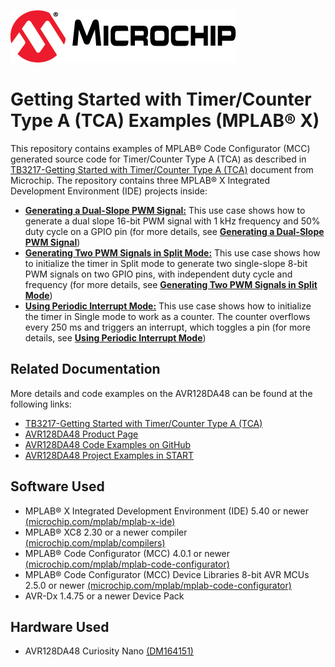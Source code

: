 [![MCHP](images/microchip.png)](https://www.microchip.com)

# Getting Started with Timer/Counter Type A (TCA) Examples (MPLAB® X)

This repository contains examples of MPLAB® Code Configurator (MCC) generated source code for Timer/Counter Type A (TCA) as described in [TB3217-Getting Started with Timer/Counter Type A (TCA)](http://ww1.microchip.com/downloads/en/Appnotes/TB3217-Getting-Started-with-TCA-90003217A.pdf) document from Microchip. The repository contains three MPLAB® X Integrated Development Environment (IDE) projects inside:

* [<strong>Generating a Dual-Slope PWM Signal:</strong>](Generating_a_Dual-slope_PWM_Signal) This use case shows how to generate a dual slope 16-bit PWM signal with 1 kHz frequency and 50% duty cycle on a GPIO pin (for more details, see [<strong>Generating a Dual-Slope PWM Signal</strong>](Generating_a_Dual-slope_PWM_Signal))
* [<strong>Generating Two PWM Signals in Split Mode:</strong>](Generating_Two_PWM_Signals_in_Split_Mode) This use case shows how to initialize the timer in Split mode to generate two single-slope 8-bit PWM signals on two GPIO pins, with independent duty cycle and frequency (for more details, see [<strong>Generating Two PWM Signals in Split Mode</strong>](Generating_Two_PWM_Signals_in_Split_Mode))
* [<strong>Using Periodic Interrupt Mode:</strong>](Using_Periodic_Interrupt_Mode) This use case shows how to initialize the timer in Single mode to work as a counter. The counter overflows every 250 ms and triggers an interrupt, which toggles a pin (for more details, see [<strong>Using Periodic Interrupt Mode</strong>](Using_Periodic_Interrupt_Mode))

## Related Documentation
More details and code examples on the AVR128DA48 can be found at the following links:
- [TB3217-Getting Started with Timer/Counter Type A (TCA)](http://ww1.microchip.com/downloads/en/Appnotes/TB3217-Getting-Started-with-TCA-90003217A.pdf)
- [AVR128DA48 Product Page](https://www.microchip.com/wwwproducts/en/AVR128DA28)
- [AVR128DA48 Code Examples on GitHub](https://github.com/microchip-pic-avr-examples?q=avr128da48)
- [AVR128DA48 Project Examples in START](https://start.atmel.com/#examples/AVR128DA48CuriosityNano)


## Software Used
- MPLAB® X Integrated Development Environment (IDE) 5.40 or newer [(microchip.com/mplab/mplab-x-ide)](http://www.microchip.com/mplab/mplab-x-ide)
- MPLAB® XC8 2.30 or a newer compiler [(microchip.com/mplab/compilers)](http://www.microchip.com/mplab/compilers)
- MPLAB® Code Configurator (MCC) 4.0.1 or newer [(microchip.com/mplab/mplab-code-configurator)](https://www.microchip.com/mplab/mplab-code-configurator)
- MPLAB® Code Configurator (MCC) Device Libraries 8-bit AVR MCUs 2.5.0 or newer [(microchip.com/mplab/mplab-code-configurator)](https://www.microchip.com/mplab/mplab-code-configurator)
- AVR-Dx 1.4.75 or a newer Device Pack


## Hardware Used
- AVR128DA48 Curiosity Nano [(DM164151)](https://www.microchip.com/Developmenttools/ProductDetails/DM164151)
